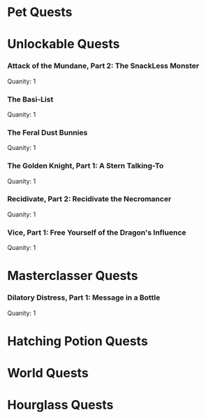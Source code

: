 # Pet Quests
# Unlockable Quests
### Attack of the Mundane, Part 2: The SnackLess Monster

Quanity: 1

### The Basi-List

Quanity: 1

### The Feral Dust Bunnies

Quanity: 1

### The Golden Knight, Part 1: A Stern Talking-To

Quanity: 1

### Recidivate, Part 2: Recidivate the Necromancer

Quanity: 1

### Vice, Part 1: Free Yourself of the Dragon's Influence

Quanity: 1

# Masterclasser Quests
### Dilatory Distress, Part 1: Message in a Bottle

Quanity: 1

# Hatching Potion Quests
# World Quests
# Hourglass Quests
